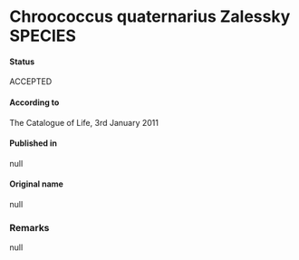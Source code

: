 # Chroococcus quaternarius Zalessky SPECIES

#### Status
ACCEPTED

#### According to
The Catalogue of Life, 3rd January 2011

#### Published in
null

#### Original name
null

### Remarks
null